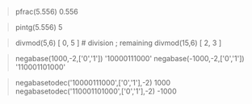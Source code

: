 > pfrac(5.556)
0.556

> pintg(5.556)
5

> divmod(5,6)
[ 0, 5 ]        # division ; remaining
> divmod(15,6)
[ 2, 3 ]

> negabase(1000,-2,['0','1'])
'10000111000'
> negabase(-1000,-2,['0','1'])
'110001101000'

> negabasetodec('10000111000',['0','1'],-2)
1000
> negabasetodec('110001101000',['0','1'],-2)
-1000
